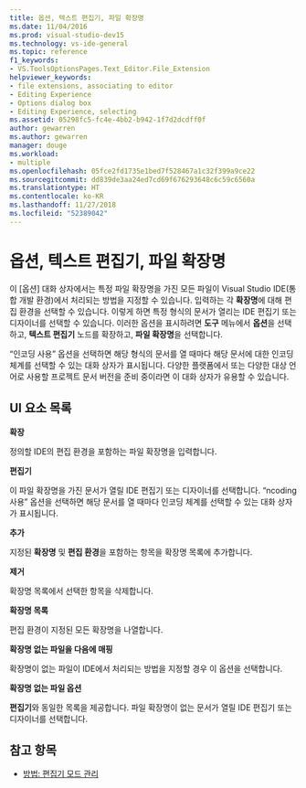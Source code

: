 ```yaml
---
title: 옵션, 텍스트 편집기, 파일 확장명
ms.date: 11/04/2016
ms.prod: visual-studio-dev15
ms.technology: vs-ide-general
ms.topic: reference
f1_keywords:
- VS.ToolsOptionsPages.Text_Editor.File_Extension
helpviewer_keywords:
- file extensions, associating to editor
- Editing Experience
- Options dialog box
- Editing Experience, selecting
ms.assetid: 05298fc5-fc4e-4bb2-b942-1f7d2dcdff0f
author: gewarren
ms.author: gewarren
manager: douge
ms.workload:
- multiple
ms.openlocfilehash: 05fce2fd1735e1bed7f528467a1c32f399a9ce22
ms.sourcegitcommit: dd839de3aa24ed7cd69f676293648c6c59c6560a
ms.translationtype: HT
ms.contentlocale: ko-KR
ms.lasthandoff: 11/27/2018
ms.locfileid: "52389042"
---
```

# <a name="options-text-editor-file-extension"></a>옵션, 텍스트 편집기, 파일 확장명

이 [옵션] 대화 상자에서는 특정 파일 확장명을 가진 모든 파일이 Visual Studio IDE(통합 개발 환경)에서 처리되는 방법을 지정할 수 있습니다. 입력하는 각 **확장명**에 대해 편집 환경을 선택할 수 있습니다. 이렇게 하면 특정 형식의 문서가 열리는 IDE 편집기 또는 디자이너를 선택할 수 있습니다. 이러한 옵션을 표시하려면 **도구** 메뉴에서 **옵션**을 선택하고, **텍스트 편집기** 노드를 확장하고, **파일 확장명**을 선택합니다.

“인코딩 사용” 옵션을 선택하면 해당 형식의 문서를 열 때마다 해당 문서에 대한 인코딩 체계를 선택할 수 있는 대화 상자가 표시됩니다. 다양한 플랫폼에서 또는 다양한 대상 언어로 사용할 프로젝트 문서 버전을 준비 중이라면 이 대화 상자가 유용할 수 있습니다.

## <a name="uielement-list"></a>UI 요소 목록

**확장**

정의할 IDE의 편집 환경을 포함하는 파일 확장명을 입력합니다.

**편집기**

 이 파일 확장명을 가진 문서가 열릴 IDE 편집기 또는 디자이너를 선택합니다. “ncoding 사용” 옵션을 선택하면 해당 문서를 열 때마다 인코딩 체계를 선택할 수 있는 대화 상자가 표시됩니다.

**추가**

지정된 **확장명** 및 **편집 환경**을 포함하는 항목을 확장명 목록에 추가합니다.

**제거**

확장명 목록에서 선택한 항목을 삭제합니다.

**확장명 목록**

편집 환경이 지정된 모든 확장명을 나열합니다.

**확장명 없는 파일을 다음에 매핑**

확장명이 없는 파일이 IDE에서 처리되는 방법을 지정할 경우 이 옵션을 선택합니다.

**확장명 없는 파일 옵션**

**편집기**와 동일한 목록을 제공합니다. 파일 확장명이 없는 문서가 열릴 IDE 편집기 또는 디자이너를 선택합니다.

## <a name="see-also"></a>참고 항목

- [방법: 편집기 모드 관리](../../ide/how-to-manage-editor-modes.md)